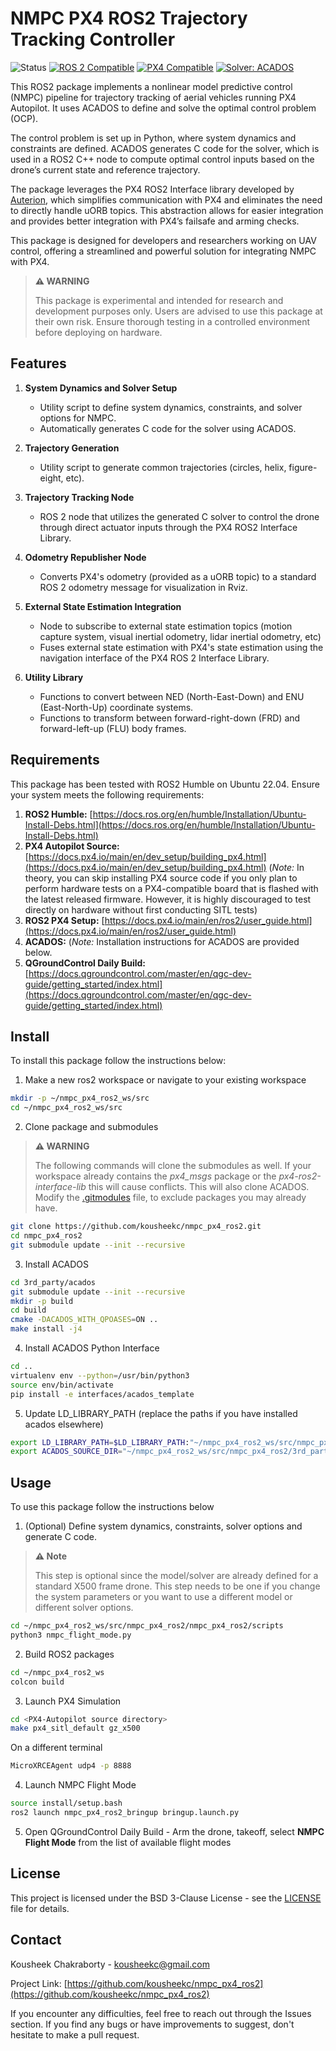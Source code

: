 # NMPC PX4 ROS2 Trajectory Tracking Controller


![Status](https://img.shields.io/badge/Status-Experimental-orange)
[![ROS 2 Compatible](https://img.shields.io/badge/ROS%202-Humble-blue)](https://docs.ros.org/en/humble/index.html)
[![PX4 Compatible](https://img.shields.io/badge/PX4-Main-pink)](https://github.com/PX4/PX4-Autopilot)
[![Solver: ACADOS](https://img.shields.io/badge/Solver-ACADOS-brightgreen)](https://github.com/acados/acados)

This ROS2 package implements a nonlinear model predictive control (NMPC) pipeline for trajectory tracking of aerial vehicles running PX4 Autopilot. It uses ACADOS to define and solve the optimal control problem (OCP).

The control problem is set up in Python, where system dynamics and constraints are defined. ACADOS generates C code for the solver, which is used in a ROS2 C++ node to compute optimal control inputs based on the drone’s current state and reference trajectory.

The package leverages the PX4 ROS2 Interface library developed by [Auterion](https://github.com/Auterion/px4-ros2-interface-lib), which simplifies communication with PX4 and eliminates the need to directly handle uORB topics. This abstraction allows for easier integration and provides better integration with PX4’s failsafe and arming checks.

This package is designed for developers and researchers working on UAV control, offering a streamlined and powerful solution for integrating NMPC with PX4.

> **⚠ WARNING**
> 
> This package is experimental and intended for research and development purposes only. Users are advised to use this package at their own risk. Ensure thorough testing in a controlled environment before deploying on hardware.

## Features
1. **System Dynamics and Solver Setup**  
   - Utility script to define system dynamics, constraints, and solver options for NMPC.  
   - Automatically generates C code for the solver using ACADOS.  

2. **Trajectory Generation**  
   - Utility script to generate common trajectories (circles, helix, figure-eight, etc).  

3. **Trajectory Tracking Node**  
   - ROS 2 node that utilizes the generated C solver to control the drone through direct actuator inputs through the PX4 ROS2 Interface Library.  

4. **Odometry Republisher Node**  
   - Converts PX4's odometry (provided as a uORB topic) to a standard ROS 2 odometry message for visualization in Rviz.  

5. **External State Estimation Integration**  
   - Node to subscribe to external state estimation topics (motion capture system, visual inertial odometry, lidar inertial odometry, etc)
   - Fuses external state estimation with PX4's state estimation using the navigation interface of the PX4 ROS 2 Interface Library.  

6. **Utility Library**  
   - Functions to convert between NED (North-East-Down) and ENU (East-North-Up) coordinate systems.  
   - Functions to transform between forward-right-down (FRD) and forward-left-up (FLU) body frames.  

## Requirements
This package has been tested with ROS2 Humble on Ubuntu 22.04. Ensure your system meets the following requirements:  
  
1. **ROS2 Humble:** [https://docs.ros.org/en/humble/Installation/Ubuntu-Install-Debs.html](https://docs.ros.org/en/humble/Installation/Ubuntu-Install-Debs.html)
2. **PX4 Autopilot Source:** [https://docs.px4.io/main/en/dev_setup/building_px4.html](https://docs.px4.io/main/en/dev_setup/building_px4.html) (*Note:* In theory, you can skip installing PX4 source code if you only plan to perform hardware tests on a PX4-compatible board that is flashed with the latest released firmware. However, it is highly discouraged to test directly on hardware without first conducting SITL tests)
3. **ROS2 PX4 Setup:** [https://docs.px4.io/main/en/ros2/user_guide.html](https://docs.px4.io/main/en/ros2/user_guide.html)
4. **ACADOS:** (*Note:* Installation instructions for ACADOS are provided below.
5. **QGroundControl Daily Build:** [https://docs.qgroundcontrol.com/master/en/qgc-dev-guide/getting_started/index.html](https://docs.qgroundcontrol.com/master/en/qgc-dev-guide/getting_started/index.html)

## Install
To install this package follow the instructions below:

1. Make a new ros2 workspace or navigate to your existing workspace
```bash
mkdir -p ~/nmpc_px4_ros2_ws/src
cd ~/nmpc_px4_ros2_ws/src
```
2. Clone package and submodules
> **⚠ WARNING**
> 
> The following commands will clone the submodules as well. If your workspace already contains the *px4_msgs* package or the *px4-ros2-interface-lib* this will cause conflicts. This will also clone ACADOS. Modify the [.gitmodules](https://github.com/kousheekc/nmpc_px4_ros2/blob/main/.gitmodules) file, to exclude packages you may already have.
```bash
git clone https://github.com/kousheekc/nmpc_px4_ros2.git
cd nmpc_px4_ros2
git submodule update --init --recursive
```
3. Install ACADOS
```bash
cd 3rd_party/acados
git submodule update --init --recursive
mkdir -p build
cd build
cmake -DACADOS_WITH_QPOASES=ON ..
make install -j4
```
4. Install ACADOS Python Interface
```bash
cd ..
virtualenv env --python=/usr/bin/python3
source env/bin/activate
pip install -e interfaces/acados_template
```
5. Update LD_LIBRARY_PATH (replace the paths if you have installed acados elsewhere)
```bash
export LD_LIBRARY_PATH=$LD_LIBRARY_PATH:"~/nmpc_px4_ros2_ws/src/nmpc_px4_ros2/3rd_party/acados/lib"
export ACADOS_SOURCE_DIR="~/nmpc_px4_ros2_ws/src/nmpc_px4_ros2/3rd_party/acados"
```

## Usage
To use this package follow the instructions below

1. (Optional) Define system dynamics, constraints, solver options and generate C code.
> **⚠ Note**
> 
> This step is optional since the model/solver are already defined for a standard X500 frame drone. This step needs to be one if you change the system parameters or you want to use a different model or different solver options.
```bash
cd ~/nmpc_px4_ros2_ws/src/nmpc_px4_ros2/nmpc_px4_ros2/scripts
python3 nmpc_flight_mode.py
```

2. Build ROS2 packages
```bash
cd ~/nmpc_px4_ros2_ws
colcon build
```

3. Launch PX4 Simulation
```bash
cd <PX4-Autopilot source directory>
make px4_sitl_default gz_x500
```
On a different terminal
```bash
MicroXRCEAgent udp4 -p 8888
```

4. Launch NMPC Flight Mode
```bash
source install/setup.bash
ros2 launch nmpc_px4_ros2_bringup bringup.launch.py
```

5. Open QGroundControl Daily Build - Arm the drone, takeoff, select **NMPC Flight Mode** from the list of available flight modes

## License
This project is licensed under the BSD 3-Clause License - see the [LICENSE](https://github.com/kousheekc/nmpc_px4_ros2/blob/main/LICENSE) file for details.

## Contact
Kousheek Chakraborty - kousheekc@gmail.com

Project Link: [https://github.com/kousheekc/nmpc_px4_ros2](https://github.com/kousheekc/nmpc_px4_ros2)

If you encounter any difficulties, feel free to reach out through the Issues section. If you find any bugs or have improvements to suggest, don't hesitate to make a pull request.
